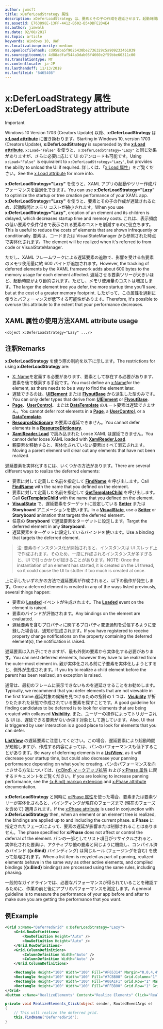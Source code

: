 ```yaml
---
author: jwmsft
title: xDeferLoadStrategy 属性
description: xDeferLoadStrategy は、要素とその子の作成を遅延させます。起動時間は短くなりますが、メモリ使用量は若干増加します。影響を受けるそれぞれの要素によって、メモリ使用量が約 600 バイト増加します。
ms.assetid: E763898E-13FF-4412-B502-B54DBFE2D4E4
ms.author: jimwalk
ms.date: 02/08/2017
ms.topic: article
keywords: Windows 10, UWP
ms.localizationpriority: medium
ms.openlocfilehash: cd958ba5f9025430be2736329c5a909233461039
ms.sourcegitcommit: 4d88adfaf544a3dab05f4660e2f59bbe60311c00
ms.translationtype: MT
ms.contentlocale: ja-JP
ms.lasthandoff: 11/13/2018
ms.locfileid: "6465408"
---
```

# <a name="xdeferloadstrategy-attribute"></a><span data-ttu-id="f4443-105">x:DeferLoadStrategy 属性</span><span class="sxs-lookup"><span data-stu-id="f4443-105">x:DeferLoadStrategy attribute</span></span>

> [!IMPORTANT]
> <span data-ttu-id="f4443-106">Windows 10 Version 1703 (Creators Update) 以降、**x:DeferLoadStrategy** は [**x:Load attribute**](x-load-attribute.md) に置き換わります。</span><span class="sxs-lookup"><span data-stu-id="f4443-106">Starting in Windows 10, version 1703 (Creators Update), **x:DeferLoadStrategy** is superseded by the [**x:Load attribute**](x-load-attribute.md).</span></span> <span data-ttu-id="f4443-107">`x:Load="False"` を使うと、`x:DeferLoadStrategy="Lazy"` と同じ効果がありますが、さらに必要に応じて UI のアンロードも可能です。</span><span class="sxs-lookup"><span data-stu-id="f4443-107">Using `x:Load="False"` is equivalent to `x:DeferLoadStrategy="Lazy"`, but provides the ability to unload the UI if required.</span></span> <span data-ttu-id="f4443-108">詳しくは、「[x:Load 属性](x-load-attribute.md)」をご覧ください。</span><span class="sxs-lookup"><span data-stu-id="f4443-108">See the [x:Load attribute](x-load-attribute.md) for more info.</span></span>

<span data-ttu-id="f4443-109">**x:DeferLoadStrategy="Lazy"** を使うと、XAML アプリの起動やツリー作成パフォーマンスを最適化できます。</span><span class="sxs-lookup"><span data-stu-id="f4443-109">You can use **x:DeferLoadStrategy="Lazy"** to optimize the startup or tree creation performance of your XAML app.</span></span> <span data-ttu-id="f4443-110">**x:DeferLoadStrategy="Lazy"** を使うと、要素とその子の作成が遅延されるため、起動時間とメモリ コストが縮小されます。</span><span class="sxs-lookup"><span data-stu-id="f4443-110">When you use **x:DeferLoadStrategy="Lazy"**, creation of an element and its children is delayed, which decreases startup time and memory costs.</span></span> <span data-ttu-id="f4443-111">これは、表示頻度の低い要素や条件付きで表示される要素のコストを削減するのに役立ちます。</span><span class="sxs-lookup"><span data-stu-id="f4443-111">This is useful to reduce the costs of elements that are shown infrequently or conditionally.</span></span> <span data-ttu-id="f4443-112">要素は、コードまたは VisualStateManager から参照された時点で実体化されます。</span><span class="sxs-lookup"><span data-stu-id="f4443-112">The element will be realized when it's referred to from code or VisualStateManager.</span></span>

<span data-ttu-id="f4443-113">ただし、XAML フレームワークによる遅延要素の追跡で、影響を受ける各要素のメモリ使用量に約 600 バイトが追加されます。</span><span class="sxs-lookup"><span data-stu-id="f4443-113">However, the tracking of deferred elements by the XAML framework adds about 600 bytes to the memory usage for each element affected.</span></span> <span data-ttu-id="f4443-114">遅延させる要素ツリーが大きいほど、起動時間がより節約されます。ただし、メモリ使用量のコストは増加します。</span><span class="sxs-lookup"><span data-stu-id="f4443-114">The larger the element tree you defer, the more startup time you'll save, but at the cost of a greater memory footprint.</span></span> <span data-ttu-id="f4443-115">したがって、この属性を過剰に使うとパフォーマンスが低下する可能性があります。</span><span class="sxs-lookup"><span data-stu-id="f4443-115">Therefore, it's possible to overuse this attribute to the extent that your performance decreases.</span></span>

## <a name="xaml-attribute-usage"></a><span data-ttu-id="f4443-116">XAML 属性の使用方法</span><span class="sxs-lookup"><span data-stu-id="f4443-116">XAML attribute usage</span></span>

``` syntax
<object x:DeferLoadStrategy="Lazy" .../>
```

## <a name="remarks"></a><span data-ttu-id="f4443-117">注釈</span><span class="sxs-lookup"><span data-stu-id="f4443-117">Remarks</span></span>

<span data-ttu-id="f4443-118">**x:DeferLoadStrategy** を使う際の制約を以下に示します。</span><span class="sxs-lookup"><span data-stu-id="f4443-118">The restrictions for using **x:DeferLoadStrategy** are:</span></span>

- <span data-ttu-id="f4443-119">[X: Name](x-name-attribute.md)を定義する必要があります、要素として存在する必要があります、要素を後で検索する手段です。</span><span class="sxs-lookup"><span data-stu-id="f4443-119">You must define an [x:Name](x-name-attribute.md)for the element, as there needs to be a way to find the element later.</span></span>
- <span data-ttu-id="f4443-120">遅延できるのは、[**UIElement**](https://msdn.microsoft.com/library/windows/apps/br208911) または [**FlyoutBase**](https://msdn.microsoft.com/library/windows/apps/dn279249) から派生した型のみです。</span><span class="sxs-lookup"><span data-stu-id="f4443-120">You can only defer types that derive from [**UIElement**](https://msdn.microsoft.com/library/windows/apps/br208911) or [**FlyoutBase**](https://msdn.microsoft.com/library/windows/apps/dn279249).</span></span>
- <span data-ttu-id="f4443-121">[**Page**](https://msdn.microsoft.com/library/windows/apps/windows.ui.xaml.controls.page)、[**UserControl**](https://msdn.microsoft.com/library/windows/apps/windows.ui.xaml.controls.usercontrol)、または [**DataTemplate**](https://msdn.microsoft.com/library/windows/apps/br242348) のルート要素は遅延できません。</span><span class="sxs-lookup"><span data-stu-id="f4443-121">You cannot defer root elements in a [**Page**](https://msdn.microsoft.com/library/windows/apps/windows.ui.xaml.controls.page), a [**UserControl**](https://msdn.microsoft.com/library/windows/apps/windows.ui.xaml.controls.usercontrol), or a [**DataTemplate**](https://msdn.microsoft.com/library/windows/apps/br242348).</span></span>
- <span data-ttu-id="f4443-122">[**ResourceDictionary**](https://msdn.microsoft.com/library/windows/apps/br208794) の要素は遅延できません。</span><span class="sxs-lookup"><span data-stu-id="f4443-122">You cannot defer elements in a [**ResourceDictionary**](https://msdn.microsoft.com/library/windows/apps/br208794).</span></span>
- <span data-ttu-id="f4443-123">[**XamlReader.Load**](https://msdn.microsoft.com/library/windows/apps/br228048) で読み込まれた Loose XAML は遅延できません。</span><span class="sxs-lookup"><span data-stu-id="f4443-123">You cannot defer loose XAML loaded with [**XamlReader.Load**](https://msdn.microsoft.com/library/windows/apps/br228048).</span></span>
- <span data-ttu-id="f4443-124">親要素を移動すると、実体化されていない要素はすべて消去されます。</span><span class="sxs-lookup"><span data-stu-id="f4443-124">Moving a parent element will clear out any elements that have not been realized.</span></span>

<span data-ttu-id="f4443-125">遅延要素を実体化するには、いくつかの方法があります。</span><span class="sxs-lookup"><span data-stu-id="f4443-125">There are several different ways to realize the deferred elements:</span></span>

- <span data-ttu-id="f4443-126">要素に対して定義した名前を指定して [**FindName**](https://msdn.microsoft.com/library/windows/apps/br208715) を呼び出します。</span><span class="sxs-lookup"><span data-stu-id="f4443-126">Call [**FindName**](https://msdn.microsoft.com/library/windows/apps/br208715) with the name that you defined on the element.</span></span>
- <span data-ttu-id="f4443-127">要素に対して定義した名前を指定して [**GetTemplateChild**](https://msdn.microsoft.com/library/windows/apps/br209416) を呼び出します。</span><span class="sxs-lookup"><span data-stu-id="f4443-127">Call [**GetTemplateChild**](https://msdn.microsoft.com/library/windows/apps/br209416) with the name that you defined on the element.</span></span>
- <span data-ttu-id="f4443-128">[**VisualState**](https://msdn.microsoft.com/library/windows/apps/br209007) で、遅延要素をターゲットに設定している [**Setter**](https://msdn.microsoft.com/library/windows/apps/br208817) または **Storyboard** アニメーションを使います。</span><span class="sxs-lookup"><span data-stu-id="f4443-128">In a [**VisualState**](https://msdn.microsoft.com/library/windows/apps/br209007), use a [**Setter**](https://msdn.microsoft.com/library/windows/apps/br208817) or **Storyboard** animation that targets the deferred element.</span></span>
- <span data-ttu-id="f4443-129">任意の **Storyboard** で遅延要素をターゲットに設定します。</span><span class="sxs-lookup"><span data-stu-id="f4443-129">Target the deferred element in any **Storyboard**.</span></span>
- <span data-ttu-id="f4443-130">遅延要素をターゲットに設定しているバインドを使います。</span><span class="sxs-lookup"><span data-stu-id="f4443-130">Use a binding that targets the deferred element.</span></span>

> <span data-ttu-id="f4443-131">注: 要素のインスタンス化が開始されると、インスタンスは UI スレッド上で作成されます。そのため、一度に作成されるインスタンスが多すぎると、UI で引っかかりが起きることがあります。</span><span class="sxs-lookup"><span data-stu-id="f4443-131">NOTE: Once the instantiation of an element has started, it is created on the UI thread, so it could cause the UI to stutter if too much is created at once.</span></span>

<span data-ttu-id="f4443-132">上に示したいずれかの方法で遅延要素が作成されると、以下の動作が発生します。</span><span class="sxs-lookup"><span data-stu-id="f4443-132">Once a deferred element is created in any of the ways listed previously, several things happen:</span></span>

- <span data-ttu-id="f4443-133">要素の [**Loaded**](https://msdn.microsoft.com/library/windows/apps/br208723) イベントが生成されます。</span><span class="sxs-lookup"><span data-stu-id="f4443-133">The [**Loaded**](https://msdn.microsoft.com/library/windows/apps/br208723) event on the element is raised.</span></span>
- <span data-ttu-id="f4443-134">要素のバインドが評価されます。</span><span class="sxs-lookup"><span data-stu-id="f4443-134">Any bindings on the element are evaluated.</span></span>
- <span data-ttu-id="f4443-135">遅延要素を含むプロパティに関するプロパティ変更通知を受信するように登録した場合は、通知が生成されます。</span><span class="sxs-lookup"><span data-stu-id="f4443-135">If you have registered to receive property change notifications on the property containing the deferred element(s), the notification is raised.</span></span>

<span data-ttu-id="f4443-136">遅延要素は入れ子にできますが、最も外側の要素から実体化する必要があります。</span><span class="sxs-lookup"><span data-stu-id="f4443-136">You can nest deferred elements, however they have to be realized from the outer-most element in.</span></span> <span data-ttu-id="f4443-137">親が実体化される前に子要素を実体化しようとすると、例外が生成されます。</span><span class="sxs-lookup"><span data-stu-id="f4443-137">If you try to realize a child element before the parent has been realized, an exception is raised.</span></span>

<span data-ttu-id="f4443-138">通常は、最初のフレームに表示できないものを遅延させることをお勧めします。</span><span class="sxs-lookup"><span data-stu-id="f4443-138">Typically, we recommend that you defer elements that are not viewable in the first frame.</span></span><span data-ttu-id="f4443-139">遅延対象の候補を見つけるための指針の 1 つは、[**Visibility**](https://msdn.microsoft.com/library/windows/apps/br208992) が折りたたまれた状態で作成されている要素を探すことです。</span><span class="sxs-lookup"><span data-stu-id="f4443-139">A good guideline for finding candidates to be deferred is to look for elements that are being created with collapsed [**Visibility**](https://msdn.microsoft.com/library/windows/apps/br208992).</span></span> <span data-ttu-id="f4443-140">また、ユーザーの操作によってトリガーされる UI は、遅延できる要素がないか探す対象として適しています。</span><span class="sxs-lookup"><span data-stu-id="f4443-140">Also, UI that is triggered by user interaction is a good place to look for elements that you can defer.</span></span>

<span data-ttu-id="f4443-141">[**ListView**](https://msdn.microsoft.com/library/windows/apps/br242878) の遅延要素に注意してください。この場合、遅延要素により起動時間が短縮しますが、作成する内容によっては、パンのパフォーマンスも低下することがあります。</span><span class="sxs-lookup"><span data-stu-id="f4443-141">Be wary of deferring elements in a [**ListView**](https://msdn.microsoft.com/library/windows/apps/br242878), as it will decrease your startup time, but could also decrease your panning performance depending on what you're creating.</span></span> <span data-ttu-id="f4443-142">パンのパフォーマンスを向上させる方法については、[{x:Bind} マークアップ拡張](x-bind-markup-extension.md) および [x:Phase 属性](x-phase-attribute.md) に関するドキュメントをご覧ください。</span><span class="sxs-lookup"><span data-stu-id="f4443-142">If you are looking to increase panning performance, see the [{x:Bind} markup extension](x-bind-markup-extension.md) and [x:Phase attribute](x-phase-attribute.md) documentation.</span></span>

<span data-ttu-id="f4443-143">**x:DeferLoadStrategy** と同時に [x:Phase 属性](x-phase-attribute.md)を使った場合、要素または要素ツリーが実体化されると、バインディングが現在のフェーズまで (現在のフェーズを含めて) 適用されます。</span><span class="sxs-lookup"><span data-stu-id="f4443-143">If the [x:Phase attribute](x-phase-attribute.md) is used in conjunction with **x:DeferLoadStrategy** then, when an element or an element tree is realized, the bindings are applied up to and including the current phase.</span></span> <span data-ttu-id="f4443-144">**x:Phase** に指定されたフェーズによって、要素の遅延が影響または制御されることはありません。</span><span class="sxs-lookup"><span data-stu-id="f4443-144">The phase specified for **x:Phase** does not affect or control the deferral of the element.</span></span> <span data-ttu-id="f4443-145">パンの一部としてリスト項目がリサイクルされると、実体化された要素は、アクティブな他の要素と同じように機能し、コンパイル済みバインド (**{x:Bind}** バインディング) は同じルール (フェージングを含む) を使って処理されます。</span><span class="sxs-lookup"><span data-stu-id="f4443-145">When a list item is recycled as part of panning, realized elements behave in the same way as other active elements, and compiled bindings (**{x:Bind}** bindings) are processed using the same rules, including phasing.</span></span>

<span data-ttu-id="f4443-146">一般的なガイドラインでは、必要なパフォーマンスが得られていることを確認するために、作業の前と後にアプリのパフォーマンスを測定します。</span><span class="sxs-lookup"><span data-stu-id="f4443-146">A general guideline is to measure the performance of your app before and after to make sure you are getting the performance that you want.</span></span>

## <a name="example"></a><span data-ttu-id="f4443-147">例</span><span class="sxs-lookup"><span data-stu-id="f4443-147">Example</span></span>

```xml
<Grid x:Name="DeferredGrid" x:DeferLoadStrategy="Lazy">
    <Grid.RowDefinitions>
        <RowDefinition Height="Auto" />
        <RowDefinition Height="Auto" />
    </Grid.RowDefinitions>
    <Grid.ColumnDefinitions>
        <ColumnDefinition Width="Auto" />
        <ColumnDefinition Width="Auto" />
    </Grid.ColumnDefinitions>

    <Rectangle Height="100" Width="100" Fill="#F65314" Margin="0,0,4,4" />
    <Rectangle Height="100" Width="100" Fill="#7CBB00" Grid.Column="1" Margin="4,0,0,4" />
    <Rectangle Height="100" Width="100" Fill="#00A1F1" Grid.Row="1" Margin="0,4,4,0" />
    <Rectangle Height="100" Width="100" Fill="#FFBB00" Grid.Row="1" Grid.Column="1" Margin="4,4,0,0" />
</Grid>
<Button x:Name="RealizeElements" Content="Realize Elements" Click="RealizeElements_Click"/>
```

```csharp
private void RealizeElements_Click(object sender, RoutedEventArgs e)
{
    // This will realize the deferred grid.
    this.FindName("DeferredGrid");
}
```
